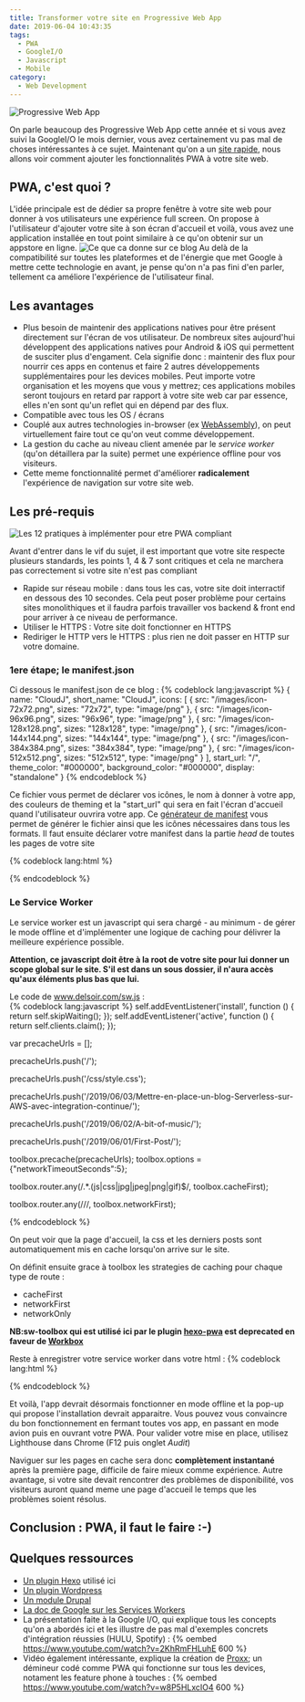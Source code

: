 ```yaml
---
title: Transformer votre site en Progressive Web App
date: 2019-06-04 10:43:35
tags:
  - PWA
  - GoogleI/O
  - Javascript
  - Mobile
category:
  - Web Development
---
```

![Progressive Web App][pwa-logo]

On parle beaucoup des Progressive Web App cette année et si vous avez suivi la GoogleI/O le mois dernier, vous avez certainement vu pas mal de choses intéressantes à ce sujet. 
Maintenant qu'on a un [site rapide][serverless-blog], nous allons voir comment ajouter les fonctionnalités PWA à votre site web. 

<!-- more -->

## PWA, c'est quoi ? 

L'idée principale est de dédier sa propre fenêtre à votre site web pour donner à vos utilisateurs une expérience full screen. 
On propose à l'utilisateur d'ajouter votre site à son écran d'accueil et voilà, vous avez une application installée en tout point similaire à ce qu'on obtenir sur un appstore en ligne. 
![Ce que ca donne sur ce blog][pwa-cloudj]
Au delà de la compatibilité sur toutes les plateformes et de l'énergie que met Google à mettre cette technologie en avant, je pense qu'on n'a pas fini d'en parler, tellement ca améliore l'expérience de l'utilisateur final.

## Les avantages 
* Plus besoin de maintenir des applications natives pour être présent directement sur l'écran de vos utilisateur. 
De nombreux sites aujourd'hui développent des applications natives pour Android & iOS qui permettent de susciter plus d'engament. Cela signifie donc : maintenir des flux pour nourrir ces apps en contenus et faire 2 autres développements supplémentaires pour les devices mobiles. Peut importe votre organisation et les moyens que vous y mettrez; ces applications mobiles seront toujours en retard par rapport à votre site web car par essence, elles n'en sont qu'un reflet qui en dépend par des flux. 
* Compatible avec tous les OS / écrans 
* Couplé aux autres technologies in-browser (ex [WebAssembly][wasm]), on peut virtuellement faire tout ce qu'on veut comme développement.  
* La gestion du cache au niveau client amenée par le _service worker_ (qu'on détaillera par la suite) permet une expérience offline pour vos visiteurs. 
* Cette meme fonctionnalité permet d'améliorer **radicalement** l'expérience de navigation sur votre site web. 

## Les pré-requis

![Les 12 pratiques à implémenter pour etre PWA compliant][pwa-req]

Avant d'entrer dans le vif du sujet, il est important que votre site respecte plusieurs standards, les points 1, 4 & 7 sont critiques et cela ne marchera pas correctement si votre site n'est pas compliant 
* Rapide sur réseau mobile : dans tous les cas, votre site doit interractif en dessous des 10 secondes. Cela peut poser problème pour certains sites monolithiques et il faudra parfois travailler vos backend & front end pour arriver à ce niveau de performance.
* Utiliser le HTTPS : Votre site doit fonctionner en HTTPS 
* Rediriger le HTTP vers le HTTPS : plus rien ne doit passer en HTTP sur votre domaine. 

### 1ere étape; le manifest.json 

Ci dessous le manifest.json de ce blog : 
{% codeblock lang:javascript %}
{
name: "CloudJ",
short_name: "CloudJ",
icons: [
	{
		src: "/images/icon-72x72.png",
		sizes: "72x72",
		type: "image/png"
	},
	{
		src: "/images/icon-96x96.png",
		sizes: "96x96",
		type: "image/png"
	},
	{
		src: "/images/icon-128x128.png",
		sizes: "128x128",
		type: "image/png"
	},
	{
		src: "/images/icon-144x144.png",
		sizes: "144x144",
		type: "image/png"
	},
	{
		src: "/images/icon-384x384.png",
		sizes: "384x384",
		type: "image/png"
	},
	{
		src: "/images/icon-512x512.png",
		sizes: "512x512",
		type: "image/png"
	}
],
start_url: "/",
theme_color: "#000000",
background_color: "#000000",
display: "standalone"
}
{% endcodeblock %}

Ce fichier vous permet de déclarer vos icônes, le nom à donner à votre app, des couleurs de theming et la "start_url" qui sera en fait l'écran d'accueil quand l'utilisateur ouvrira votre app. 
Ce [générateur de manifest][manif-gen] vous permet de générer le fichier ainsi que les icônes nécessaires dans tous les formats. 
Il faut ensuite déclarer votre manifest dans la partie _head_ de toutes les pages de votre site 

{% codeblock lang:html %}
<link rel="manifest" href="/manifest.json">
{% endcodeblock %}

### Le Service Worker 

Le service worker est un javascript qui sera chargé - au minimum - de gérer le mode offline et d'implémenter une logique de caching pour délivrer la meilleure expérience possible.

**Attention, ce javascript doit être à la root de votre site pour lui donner un scope global sur le site. S'il est dans un sous dossier, il n'aura accès qu'aux éléments plus bas que lui.**

Le code de www.delsoir.com/sw.js :  
{% codeblock lang:javascript %}
self.addEventListener('install', function () {
  return self.skipWaiting();
});
self.addEventListener('active', function () {
  return self.clients.claim();
});

var precacheUrls = [];

  precacheUrls.push('/');

  precacheUrls.push('/css/style.css');

  precacheUrls.push('/2019/06/03/Mettre-en-place-un-blog-Serverless-sur-AWS-avec-integration-continue/');

  precacheUrls.push('/2019/06/02/A-bit-of-music/');

  precacheUrls.push('/2019/06/01/First-Post/');

toolbox.precache(precacheUrls);
toolbox.options = {"networkTimeoutSeconds":5};


toolbox.router.any(/.*\.(js|css|jpg|jpeg|png|gif)$/, toolbox.cacheFirst);

toolbox.router.any(/\//, toolbox.networkFirst);

{% endcodeblock %} 

On peut voir que la page d'accueil, la css et les derniers posts sont automatiquement mis en cache lorsqu'on arrive sur le site. 

On définit ensuite grace à toolbox les strategies de caching pour chaque type de route : 
* cacheFirst
* networkFirst 
* networkOnly

**NB:sw-toolbox qui est utilisé ici par le plugin [hexo-pwa][hexo-pwa-plugin] est deprecated en faveur de [Workbox][workbox]** 

Reste à enregistrer votre service worker dans votre html :
{% codeblock lang:html %}
<script>if ('serviceWorker' in navigator) {
  navigator.serviceWorker.register('/sw.js?t=1559657386669')
    .then(function () {console.log('ServiceWorker Register Successfully.')})
    .catch(function (e) {console.error(e)});
}
</script>
{% endcodeblock %}

Et voilà, l'app devrait désormais fonctionner en mode offline et la pop-up qui propose l'installation devrait apparaitre. 
Vous pouvez vous convaincre du bon fonctionnement en fermant toutes vos app, en passant en mode avion puis en ouvrant votre PWA. 
Pour valider votre mise en place, utilisez Lighthouse dans Chrome (F12 puis onglet _Audit_) 

Naviguer sur les pages en cache sera donc **complètement instantané** après la première page, difficile de faire mieux comme expérience. 
Autre avantage, si votre site devait rencontrer des problèmes de disponibilité, vos visiteurs auront quand meme une page d'accueil le temps que les problèmes soient résolus. 

## Conclusion : PWA, il faut le faire :-)  


## Quelques ressources 
* [Un plugin Hexo][hexo-pwa-plugin] utilisé ici 
* [Un plugin Wordpress][wp-pwa] 
* [Un module Drupal][drupal-pwa]
* [La doc de Google sur les Services Workers][google-pwa-doc] 
* La présentation faite à la Google I/O, qui explique tous les concepts qu'on a abordés ici et les illustre de pas mal d'exemples concrets d'intégration réussies (HULU, Spotify) :
{% oembed https://www.youtube.com/watch?v=2KhRmFHLuhE 600 %}
* Vidéo également intéressante, explique la création de [Proxx][proxx]; un démineur codé comme PWA qui fonctionne sur tous les devices, notament les feature phone à touches : 
{% oembed https://www.youtube.com/watch?v=w8P5HLxcIO4 600 %}

[pwa-logo]: https://user-images.githubusercontent.com/3104648/28351989-7f68389e-6c4b-11e7-9bf2-e9fcd4977e7a.png
[googleio-pwa]: https://www.youtube.com/watch?time_continue=15&v=2KhRmFHLuhE
[googleio-proxx]: https://www.youtube.com/watch?v=w8P5HLxcIO4
[proxx]: https://proxx.app/
[wasm]: https://webassembly.org/
[pwa-req]: https://i.imgur.com/i5FnmN3.png
[manif-gen]: https://app-manifest.firebaseapp.com/
[pwa-cloudj]: https://i.imgur.com/IrjqVb3.jpg
[workbox]: https://developers.google.com/web/tools/workbox/
[hexo-pwa-plugin]: https://github.com/lavas-project/hexo-pwa
[drupal-pwa]: https://www.drupal.org/project/pwa
[wp-pwa]: https://wordpress.org/plugins/super-progressive-web-apps/
[google-pwa-doc]: https://developers.google.com/web/fundamentals/primers/service-workers/
[serverless-blog]: /2019/06/03/Mettre-en-place-un-blog-Serverless-sur-AWS-avec-integration-continue/
